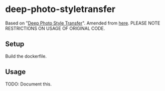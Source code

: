 # deep-photo-styletransfer
Based on "[Deep Photo Style Transfer](https://arxiv.org/abs/1703.07511)".
Amended from [here](https://github.com/luanfujun/deep-photo-styletransfer).
PLEASE NOTE RESTRICTIONS ON USAGE OF ORIGINAL CODE.

## Setup

Build the dockerfile.

## Usage
TODO: Document this.